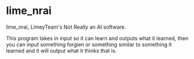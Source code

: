 # lime_nrai
lime_nrai, LimeyTeam's Not Really an AI software.

This program takes in input so it can learn and outputs what it learned, then you can input something forgien or something similar to something it learned and it will output what it thinks that is.
